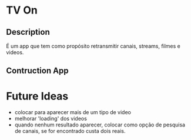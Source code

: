 # TV On

## Description

É um app que tem como propósito retransmitir canais, streams, filmes e videos.

## Contruction App


# Future Ideas 
* colocar para aparecer mais de um tipo de video
* melhorar 'loading' dos videos
* quando nenhum resultado aparecer, colocar como opção de pesquisa de canais, se for encontrado custa dois reais.

